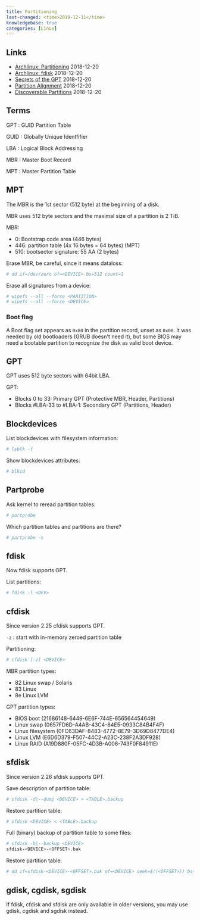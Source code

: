 ```yaml
---
title: Partitioning
last-changed: <time>2019-12-11</time>
knowledgebase: true
categories: [Linux]
---
```

## Links

* [Archlinux: Partitioning](https://wiki.archlinux.org/index.php/Partitioning) <time>2018-12-20</time>
* [Archlinux: fdisk](https://wiki.archlinux.org/index.php/Fdisk) <time>2018-12-20</time>
* [Secrets of the GPT](https://developer.apple.com/library/mac/technotes/tn2166/_index.html) <time>2018-12-20</time>
* [Partition Alignment](https://www.thomas-krenn.com/de/wiki/Partition_Alignment#Linux) <time>2018-12-20</time>
* [Discoverable Partitions](https://www.freedesktop.org/wiki/Specifications/DiscoverablePartitionsSpec) <time>2018-12-20</time>

## Terms

GPT
: GUID Partition Table

GUID
: Globally Unique Identfifier

LBA
: Logical Block Addressing

MBR
: Master Boot Record

MPT
: Master Partition Table

## MPT

The MBR is the 1st sector (512 byte) at the beginning of a disk.

MBR uses 512 byte sectors and the maximal size of a partition is 2 TiB.

MBR:

* 0: Bootstrap code area (446 bytes)
* 446: partition table (4x 16 bytes = 64 bytes) (MPT)
* 510: bootsector signature: 55 AA (2 bytes)

Erase MBR, be careful, since it means dataloss:

```sh
# dd if=/dev/zero of=<DEVICE> bs=512 count=1
```

Erase all signatures from a device:

```sh
# wipefs --all --force <PARTITION>
# wipefs --all --force <DEVICE>
```

### Boot flag

A Boot flag set appears as `0x80` in the partition record, unset as `0x00`. It
was needed by old bootloaders (GRUB doesn't need it), but some BIOS may need a
bootable partition to recognize the disk as valid boot device.

## GPT

GPT uses 512 byte sectors with 64bit LBA.

GPT:

* Blocks 0 to 33: Primary GPT (Protective MBR, Header, Partitions)
* Blocks #LBA-33 to #LBA-1: Secondary GPT (Partitions, Header)

## Blockdevices

List blockdevices with filesystem information:

```sh
# lsblk -f
```

Show blockdevices attributes:

```sh
# blkid
```

## Partprobe

Ask kernel to reread partition tables:

```sh
# partprobe
```

Which partition tables and partitions are there?

```sh
# partprobe -s
```

## fdisk

Now fdisk supports GPT.

List partitions:

```sh
# fdisk -l <DEV>
```

## cfdisk

Since version 2.25 cfdisk supports GPT.

`-z`
: start with in-memory zeroed partition table

Partitioning:

```sh
# cfdisk [-z] <DEVICE>
```

MBR partition types:

* 82 Linux swap / Solaris
* 83 Linux
* 8e Linux LVM

GPT partition types:

* BIOS boot (21686148-6449-6E6F-744E-656564454649)
* Linux swap (0657FD6D-A4AB-43C4-84E5-0933C84B4F4F)
* Linux filesystem (0FC63DAF-8483-4772-8E79-3D69D8477DE4)
* Linux LVM (E6D6D379-F507-44C2-A23C-238F2A3DF928)
* Linux RAID (A19D880F-05FC-4D3B-A006-743F0F84911E)

## sfdisk

Since version 2.26 sfdisk supports GPT.

Save description of partition table:

```sh
# sfdisk -d|--dump <DEVICE> > <TABLE>.backup
```

Restore partition table:

```sh
# sfdisk <DEVICE> < <TABLE>.backup
```

Full (binary) backup of partition table to some files:

```sh
# sfdisk -b|--backup <DEVICE>
sfdisk-<DEVICE>-<OFFSET>.bak
```

Restore partition table:

```sh
# dd if=sfdisk-<DEVICE>-<OFFSET>.bak of=<DEVICE> seek=$((<OFFSET>)) bs=1 conv=notrunc
```

## gdisk, cgdisk, sgdisk

If fdisk, cfdisk and sfdisk are only available in older versions, you may use
gdisk, cgdisk and sgdisk instead.
